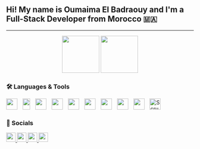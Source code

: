 <h2 align="left">Hi! My name is Oumaima El Badraouy and I'm a Full-Stack Developer from Morocco 🇲🇦</h2>

---

<div align="center">
  <img src="https://github-readme-stats.vercel.app/api?username=Oumaima-El-Badraouy&show_icons=true&count_private=true&theme=dracula&hide_border=true" height="100" />
  <img src="https://github-readme-stats.vercel.app/api/top-langs?username=Oumaima-El-Badraouy&layout=compact&langs_count=6&theme=dracula&hide_border=true" height="100" />
</div>



### 🛠️ Languages & Tools
<div align="left">
  <img src="https://cdn.jsdelivr.net/gh/devicons/devicon/icons/javascript/javascript-original.svg" style="height:30px; width:30px; object-fit:contain; margin-right:10px;" />
  <img src="https://cdn.jsdelivr.net/gh/devicons/devicon/icons/typescript/typescript-original.svg" style="height:30px; width:20px; object-fit:contain; margin-right:10px;" />
  <img src="https://cdn.jsdelivr.net/gh/devicons/devicon/icons/react/react-original.svg" style="height:30px; width:30px; object-fit:contain; margin-right:10px;" />
  <img src="https://cdn.jsdelivr.net/gh/devicons/devicon/icons/html5/html5-original.svg" style="height:30px; width:30px; object-fit:contain; margin-right:10px;" />
  <img src="https://cdn.jsdelivr.net/gh/devicons/devicon/icons/css3/css3-original.svg" style="height:30px; width:30px; object-fit:contain; margin-right:10px;" />
  <img src="https://cdn.jsdelivr.net/gh/devicons/devicon/icons/python/python-original.svg" style="height:30px; width:30px; object-fit:contain; margin-right:10px;" />
  <img src="https://cdn.jsdelivr.net/gh/devicons/devicon/icons/c/c-original.svg" style="height:30px; width:30px; object-fit:contain; margin-right:10px;" />
  <img src="https://cdn.jsdelivr.net/gh/devicons/devicon/icons/docker/docker-original.svg" style="height:30px; width:30px; object-fit:contain; margin-right:10px;" />
  <img src="https://cdn.jsdelivr.net/gh/devicons/devicon/icons/git/git-original.svg" style="height:30px; width:30px; object-fit:contain; margin-right:10px;" />
  <img src="https://cdn.jsdelivr.net/gh/devicons/devicon/icons/gitlab/gitlab-original.svg" style="height:30px; width:30px; object-fit:contain; margin-right:10px;" title="Scrum/DevOps" />
</div>




### 🔗 Socials

<div align="left">

  <a href="https://www.instagram.com/archika_lg" target="_blank">
    <img src="https://img.shields.io/static/v1?message=Instagram&logo=instagram&label=&color=E4405F&logoColor=white&style=flat-square" height="25" />
  </a>
  <a href="https://www.linkedin.com/in/oumaima-el-badraouy" target="_blank">
    <img src="https://img.shields.io/static/v1?message=LinkedIn&logo=linkedin&label=&color=0077B5&logoColor=white&style=flat-square" height="25" />
  </a>
  <a href="mailto:omaimaelbdraouy@gmail.com" target="_blank">
    <img src="https://img.shields.io/static/v1?message=Gmail&logo=gmail&label=&color=D14836&logoColor=white&style=flat-square" height="25" />
  </a>
  <a href="https://discordapp.com/users/1345932877493305354" target="_blank">
    <img src="https://img.shields.io/static/v1?message=Discord&logo=discord&label=&color=7289DA&logoColor=white&style=flat-square" height="25" />
  </a>
</div>




